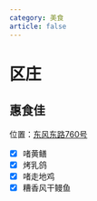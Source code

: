 ```yaml
---
category: 美食
article: false
---
```


# 区庄

## 惠食佳

<i class="fa-solid fa-location-dot"></i> 位置：<a href="https://ditu.amap.com/place/B00140NDXU" target="_blank">东风东路760号</a>

- [x] 啫黄鳝
- [x] 烤乳鸽
- [x] 啫走地鸡
- [x] 糟香风干鳗鱼